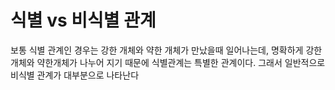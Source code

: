 # 식별 vs 비식별 관계

보통 식별 관계인 경우는 강한 개체와 약한 개체가 만났을때 일어나는데, 명확하게 강한개체와 약한개체가 나누어 지기 때문에 식별관계는 특별한 관계이다. 그래서 일반적으로 비식별 관계가 대부분으로 나타난다
